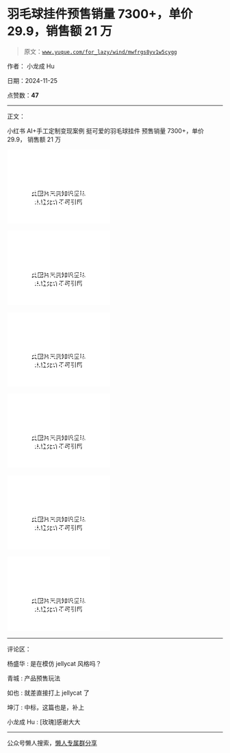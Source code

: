 # 羽毛球挂件预售销量 7300+，单价 29.9，销售额 21 万

> 原文：[`www.yuque.com/for_lazy/wind/mwfrgs8yv1w5cygg`](https://www.yuque.com/for_lazy/wind/mwfrgs8yv1w5cygg)

作者： 小龙成 Hu

日期：2024-11-25

点赞数：**47**

* * *

正文：

小红书 AI+手工定制变现案例 挺可爱的羽毛球挂件 预售销量 7300+，单价 29.9， 销售额 21 万

![](img/7ebbb3568eeeac6705d2900b341bb792.png "None")

![](img/ae6a7968b3f19ecc01bbd88cfa2b4a55.png "None")

![](img/d9869d8d21509be93e404ee08850feeb.png "None")

![](img/59cb9019b5a7bc21cd327442527f6a54.png "None")

![](img/77d9b27c9048d36674b663fab2634cbb.png "None")

![](img/acefd7b80429d2c9ca38fa6ec2e03670.png "None")

* * *

评论区：

杨盛华 : 是在模仿 jellycat 风格吗？

青城 : 产品预售玩法

如也 : 就差直接打上 jellycat 了

坤汀 : 中标，这篇也是，补上

小龙成 Hu : [玫瑰]感谢大大

* * *

公众号懒人搜索，[懒人专属群分享](https://lazybook.fun/#/blog/group)